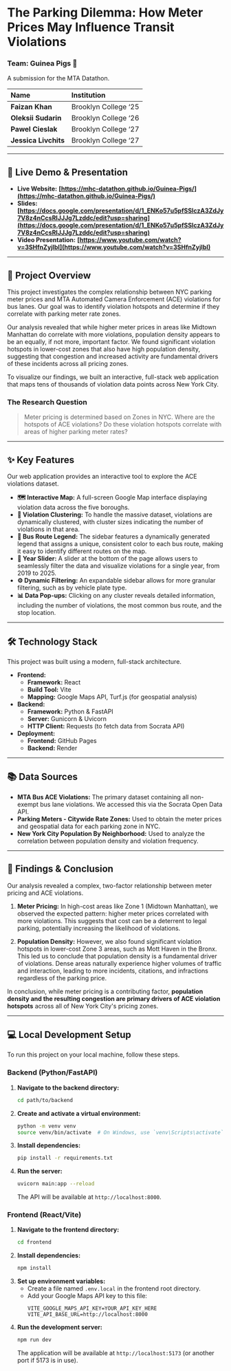 # The Parking Dilemma: How Meter Prices May Influence Transit Violations

### Team: Guinea Pigs 🐹

A submission for the MTA Datathon.

| Name              | Institution         |
| :---------------- | :------------------ |
| **Faizan Khan** | Brooklyn College ‘25 |
| **Oleksii Sudarin**| Brooklyn College ‘26 |
| **Pawel Cieslak** | Brooklyn College ‘27 |
| **Jessica Livchits**| Brooklyn College ‘27 |

---

## 🚀 Live Demo & Presentation

* **Live Website:** **[https://mhc-datathon.github.io/Guinea-Pigs/](https://mhc-datathon.github.io/Guinea-Pigs/)**
* **Slides:** **[https://docs.google.com/presentation/d/1_ENKo57u5pfSSIczA3ZdJy7V8z4nCcsRIJJJg7Lzddc/edit?usp=sharing](https://docs.google.com/presentation/d/1_ENKo57u5pfSSIczA3ZdJy7V8z4nCcsRIJJJg7Lzddc/edit?usp=sharing)**
* **Video Presentation:** **[https://www.youtube.com/watch?v=3SHfnZyjIbI](https://www.youtube.com/watch?v=3SHfnZyjIbI)**

---

## 📖 Project Overview

This project investigates the complex relationship between NYC parking meter prices and MTA Automated Camera Enforcement (ACE) violations for bus lanes. Our goal was to identify violation hotspots and determine if they correlate with parking meter rate zones.

Our analysis revealed that while higher meter prices in areas like Midtown Manhattan do correlate with more violations, population density appears to be an equally, if not more, important factor. We found significant violation hotspots in lower-cost zones that also have high population density, suggesting that congestion and increased activity are fundamental drivers of these incidents across all pricing zones.

To visualize our findings, we built an interactive, full-stack web application that maps tens of thousands of violation data points across New York City.



### The Research Question

> Meter pricing is determined based on Zones in NYC. Where are the hotspots of ACE violations? Do these violation hotspots correlate with areas of higher parking meter rates?

---

## ✨ Key Features

Our web application provides an interactive tool to explore the ACE violations dataset.

* **🗺️ Interactive Map:** A full-screen Google Map interface displaying violation data across the five boroughs.
* **🔵 Violation Clustering:** To handle the massive dataset, violations are dynamically clustered, with cluster sizes indicating the number of violations in that area.
* **🎨 Bus Route Legend:** The sidebar features a dynamically generated legend that assigns a unique, consistent color to each bus route, making it easy to identify different routes on the map.
* **📅 Year Slider:** A slider at the bottom of the page allows users to seamlessly filter the data and visualize violations for a single year, from 2019 to 2025.
* **⚙️ Dynamic Filtering:** An expandable sidebar allows for more granular filtering, such as by vehicle plate type.
* **📊 Data Pop-ups:** Clicking on any cluster reveals detailed information, including the number of violations, the most common bus route, and the stop location.

---

## 🛠️ Technology Stack

This project was built using a modern, full-stack architecture.

* **Frontend:**
    * **Framework:** React
    * **Build Tool:** Vite
    * **Mapping:** Google Maps API, Turf.js (for geospatial analysis)
* **Backend:**
    * **Framework:** Python & FastAPI
    * **Server:** Gunicorn & Uvicorn
    * **HTTP Client:** Requests (to fetch data from Socrata API)
* **Deployment:**
    * **Frontend:** GitHub Pages
    * **Backend:** Render

---

## 📚 Data Sources

* **MTA Bus ACE Violations:** The primary dataset containing all non-exempt bus lane violations. We accessed this via the Socrata Open Data API.
* **Parking Meters - Citywide Rate Zones:** Used to obtain the meter prices and geospatial data for each parking zone in NYC.
* **New York City Population By Neighborhood:** Used to analyze the correlation between population density and violation frequency.

---

## 🔬 Findings & Conclusion

Our analysis revealed a complex, two-factor relationship between meter pricing and ACE violations.

1.  **Meter Pricing:** In high-cost areas like Zone 1 (Midtown Manhattan), we observed the expected pattern: higher meter prices correlated with more violations. This suggests that cost can be a deterrent to legal parking, potentially increasing the likelihood of violations.

2.  **Population Density:** However, we also found significant violation hotspots in lower-cost Zone 3 areas, such as Mott Haven in the Bronx. This led us to conclude that population density is a fundamental driver of violations. Dense areas naturally experience higher volumes of traffic and interaction, leading to more incidents, citations, and infractions regardless of the parking price.

In conclusion, while meter pricing is a contributing factor, **population density and the resulting congestion are primary drivers of ACE violation hotspots** across all of New York City's pricing zones.

---

## 💻 Local Development Setup

To run this project on your local machine, follow these steps.

### Backend (Python/FastAPI)

1.  **Navigate to the backend directory:**
    ```bash
    cd path/to/backend
    ```
2.  **Create and activate a virtual environment:**
    ```bash
    python -m venv venv
    source venv/bin/activate  # On Windows, use `venv\Scripts\activate`
    ```
3.  **Install dependencies:**
    ```bash
    pip install -r requirements.txt
    ```
4.  **Run the server:**
    ```bash
    uvicorn main:app --reload
    ```
    The API will be available at `http://localhost:8000`.

### Frontend (React/Vite)

1.  **Navigate to the frontend directory:**
    ```bash
    cd frontend
    ```
2.  **Install dependencies:**
    ```bash
    npm install
    ```
3.  **Set up environment variables:**
    * Create a file named `.env.local` in the frontend root directory.
    * Add your Google Maps API key to this file:
        ```
        VITE_GOOGLE_MAPS_API_KEY=YOUR_API_KEY_HERE
        VITE_API_BASE_URL=http://localhost:8000
        ```
4.  **Run the development server:**
    ```bash
    npm run dev
    ```
    The application will be available at `http://localhost:5173` (or another port if 5173 is in use).